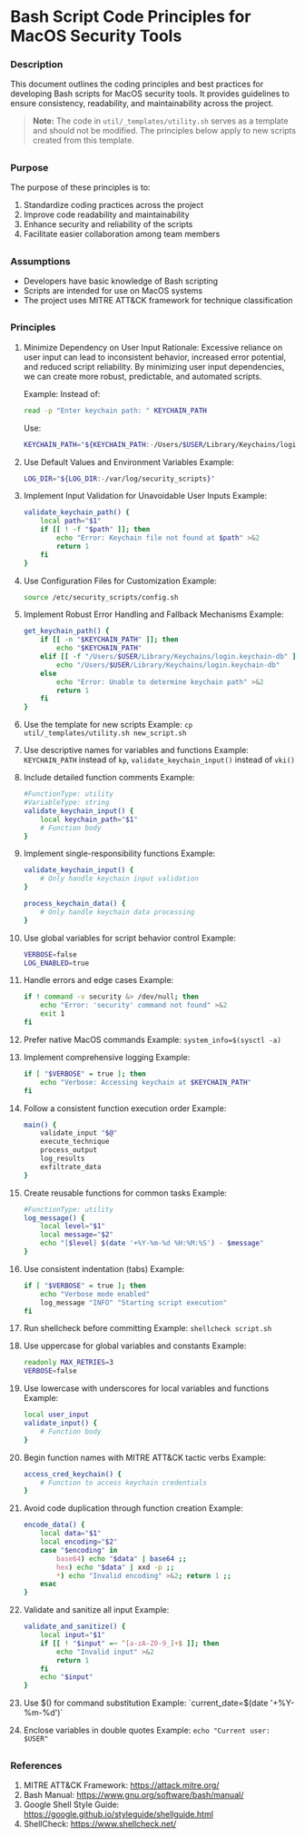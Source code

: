 # Bash Script Code Principles for MacOS Security Tools

### Description
This document outlines the coding principles and best practices for developing Bash scripts for MacOS security tools. It provides guidelines to ensure consistency, readability, and maintainability across the project.

> **Note:** The code in `util/_templates/utility.sh` serves as a template and should not be modified. The principles below apply to new scripts created from this template.

##

### Purpose
The purpose of these principles is to:
1. Standardize coding practices across the project
2. Improve code readability and maintainability
3. Enhance security and reliability of the scripts
4. Facilitate easier collaboration among team members

##

### Assumptions
- Developers have basic knowledge of Bash scripting
- Scripts are intended for use on MacOS systems
- The project uses MITRE ATT&CK framework for technique classification

##

### Principles

1. Minimize Dependency on User Input
   Rationale: Excessive reliance on user input can lead to inconsistent behavior, increased error potential, and reduced script reliability. By minimizing user input dependencies, we can create more robust, predictable, and automated scripts.

   Example:
   Instead of:
   ```bash
   read -p "Enter keychain path: " KEYCHAIN_PATH
   ```
   Use:
   ```bash
   KEYCHAIN_PATH="${KEYCHAIN_PATH:-/Users/$USER/Library/Keychains/login.keychain-db}"
   ```

2. Use Default Values and Environment Variables
   Example:
   ```bash
   LOG_DIR="${LOG_DIR:-/var/log/security_scripts}"
   ```

3. Implement Input Validation for Unavoidable User Inputs
   Example:
   ```bash
   validate_keychain_path() {
       local path="$1"
       if [[ ! -f "$path" ]]; then
           echo "Error: Keychain file not found at $path" >&2
           return 1
       fi
   }
   ```

4. Use Configuration Files for Customization
   Example:
   ```bash
   source /etc/security_scripts/config.sh
   ```

5. Implement Robust Error Handling and Fallback Mechanisms
   Example:
   ```bash
   get_keychain_path() {
       if [[ -n "$KEYCHAIN_PATH" ]]; then
           echo "$KEYCHAIN_PATH"
       elif [[ -f "/Users/$USER/Library/Keychains/login.keychain-db" ]]; then
           echo "/Users/$USER/Library/Keychains/login.keychain-db"
       else
           echo "Error: Unable to determine keychain path" >&2
           return 1
       fi
   }
   ```

1. Use the template for new scripts
   Example: `cp util/_templates/utility.sh new_script.sh`

2. Use descriptive names for variables and functions
   Example: `KEYCHAIN_PATH` instead of `kp`, `validate_keychain_input()` instead of `vki()`

3. Include detailed function comments
   Example:
   ```bash
   #FunctionType: utility
   #VariableType: string
   validate_keychain_input() {
       local keychain_path="$1"
       # Function body
   }
   ```

4. Implement single-responsibility functions
   Example:
   ```bash
   validate_keychain_input() {
       # Only handle keychain input validation
   }
   
   process_keychain_data() {
       # Only handle keychain data processing
   }
   ```

5. Use global variables for script behavior control
   Example: 
   ```bash
   VERBOSE=false
   LOG_ENABLED=true
   ```

6. Handle errors and edge cases
   Example:
   ```bash
   if ! command -v security &> /dev/null; then
       echo "Error: 'security' command not found" >&2
       exit 1
   fi
   ```

7. Prefer native MacOS commands
   Example: `system_info=$(sysctl -a)`

8. Implement comprehensive logging
   Example:
   ```bash
   if [ "$VERBOSE" = true ]; then
       echo "Verbose: Accessing keychain at $KEYCHAIN_PATH"
   fi
   ```

9. Follow a consistent function execution order
   Example:
   ```bash
   main() {
       validate_input "$@"
       execute_technique
       process_output
       log_results
       exfiltrate_data
   }
   ```

10. Create reusable functions for common tasks
    Example:
    ```bash
    #FunctionType: utility
    log_message() {
        local level="$1"
        local message="$2"
        echo "[$level] $(date '+%Y-%m-%d %H:%M:%S') - $message"
    }
    ```

11. Use consistent indentation (tabs)
    Example:
    ```bash
    if [ "$VERBOSE" = true ]; then
    	echo "Verbose mode enabled"
    	log_message "INFO" "Starting script execution"
    fi
    ```

12. Run shellcheck before committing
    Example: `shellcheck script.sh`

13. Use uppercase for global variables and constants
    Example:
    ```bash
    readonly MAX_RETRIES=3
    VERBOSE=false
    ```

14. Use lowercase with underscores for local variables and functions
    Example:
    ```bash
    local user_input
    validate_input() {
        # Function body
    }
    ```

15. Begin function names with MITRE ATT&CK tactic verbs
    Example:
    ```bash
    access_cred_keychain() {
        # Function to access keychain credentials
    }
    ```

16. Avoid code duplication through function creation
    Example:
    ```bash
    encode_data() {
        local data="$1"
        local encoding="$2"
        case "$encoding" in
            base64) echo "$data" | base64 ;;
            hex) echo "$data" | xxd -p ;;
            *) echo "Invalid encoding" >&2; return 1 ;;
        esac
    }
    ```

17. Validate and sanitize all input
    Example:
    ```bash
    validate_and_sanitize() {
        local input="$1"
        if [[ ! "$input" =~ ^[a-zA-Z0-9_]+$ ]]; then
            echo "Invalid input" >&2
            return 1
        fi
        echo "$input"
    }
    ```

18. Use $() for command substitution
    Example: `current_date=$(date '+%Y-%m-%d')`

19. Enclose variables in double quotes
    Example: `echo "Current user: $USER"`

##

### References
1. MITRE ATT&CK Framework: https://attack.mitre.org/
2. Bash Manual: https://www.gnu.org/software/bash/manual/
3. Google Shell Style Guide: https://google.github.io/styleguide/shellguide.html
4. ShellCheck: https://www.shellcheck.net/